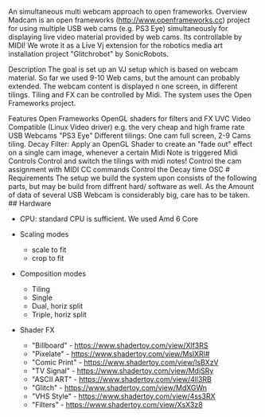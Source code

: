 An simultaneous multi webcam approach to open frameworks.
Overview
Madcam is an open frameworks (http://www.openframeworks.cc) project for using multiple USB web cams (e.g. PS3 Eye) simultaneously for displaying live video material provided by web cams. Its controllable by MIDI! We wrote it as a Live Vj extension for the robotics media art installation project "Glitchrobot" by SonicRobots.

Description
The goal is set up an VJ setup which is based on webcam material. So far we used 9-10 Web cams, but the amount can probably extended. The webcam content is displayed n one screen, in different tilings. Tiling and FX can be controlled by Midi. The system uses the Open Frameworks project.

Features
Open Frameworks
OpenGL shaders for filters and FX
UVC Video Compatible (Linux Video driver) e.g. the very cheap and high frame rate USB Webcams "PS3 Eye"
Different tilings: One cam full screen, 2-9 Cams tiling.
Decay Filter: Apply an OpenGL Shader to create an "fade out" effect on a single cam image, whenever a certain Midi Note is triggered
Midi Controls
Control and switch the tilings with midi notes!
Control the cam assignment with MIDI CC commands
Control the Decay time
OSC # Requirements The setup we build the system upon consists of the following parts, but may be build from diffrent hard/ software as well. As the Amount of data of several USB Webcam is considerably big, care has to be taken. ## Hardware
- CPU: standard CPU is sufficient. We used Amd 6 Core

- Scaling modes
  - scale to fit
  - crop to fit

- Composition modes
  - Tiling
  - Single
  - Dual, horiz split
  - Triple, horiz split

- Shader FX
  - "Billboard"   - https://www.shadertoy.com/view/Xlf3RS
  - "Pixelate"    - https://www.shadertoy.com/view/MslXRl#
  - "Comic Print" - https://www.shadertoy.com/view/lsBXzV
  - "TV Signal"   - https://www.shadertoy.com/view/MdjSRy
  - "ASCII ART"   - https://www.shadertoy.com/view/4ll3RB
  - "Glitch"      - https://www.shadertoy.com/view/MdXGWn
  - "VHS Style"   - https://www.shadertoy.com/view/4ss3RX
  - "Filters"     - https://www.shadertoy.com/view/XsX3z8

  

